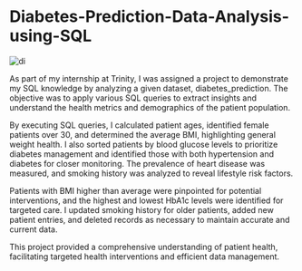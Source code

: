 # Diabetes-Prediction-Data-Analysis-using-SQL


![di](https://github.com/user-attachments/assets/174d5c2e-ffd0-41c2-8ce8-a655597e58bb)

As part of my internship at Trinity, I was assigned a project to demonstrate my SQL knowledge by analyzing a given dataset, diabetes_prediction. The objective was to apply various SQL queries to extract insights and understand the health metrics and demographics of the patient population.

By executing SQL queries, I calculated patient ages, identified female patients over 30, and determined the average BMI, highlighting general weight health. I also sorted patients by blood glucose levels to prioritize diabetes management and identified those with both hypertension and diabetes for closer monitoring. The prevalence of heart disease was measured, and smoking history was analyzed to reveal lifestyle risk factors.

Patients with BMI higher than average were pinpointed for potential interventions, and the highest and lowest HbA1c levels were identified for targeted care. I updated smoking history for older patients, added new patient entries, and deleted records as necessary to maintain accurate and current data.

This project provided a comprehensive understanding of patient health, facilitating targeted health interventions and efficient data management.
